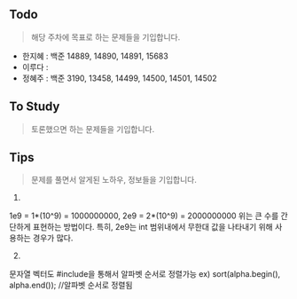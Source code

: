 ## Todo
> 해당 주차에 목표로 하는 문제들을 기입합니다.
- 한지혜 : 백준 14889, 14890, 14891, 15683
- 이루다 : 
- 정혜주 : 백준 3190, 13458, 14499, 14500, 14501, 14502

## To Study
> 토론했으면 하는 문제들을 기입합니다.

## Tips
> 문제를 풀면서 알게된 노하우, 정보들을 기입합니다.

1)
1e9 = 1*(10^9) = 1000000000,
2e9 = 2*(10^9) = 2000000000
위는 큰 수를 간단하게 표현하는 방법이다.
특히, 2e9는 int 범위내에서 무한대 값을 나타내기 위해 사용하는 경우가 많다.

2)
문자열 벡터도 #include<algorithm>을 통해서 알파벳 순서로 정렬가능
ex) sort(alpha.begin(), alpha.end()); //알파벳 순서로 정렬됨
